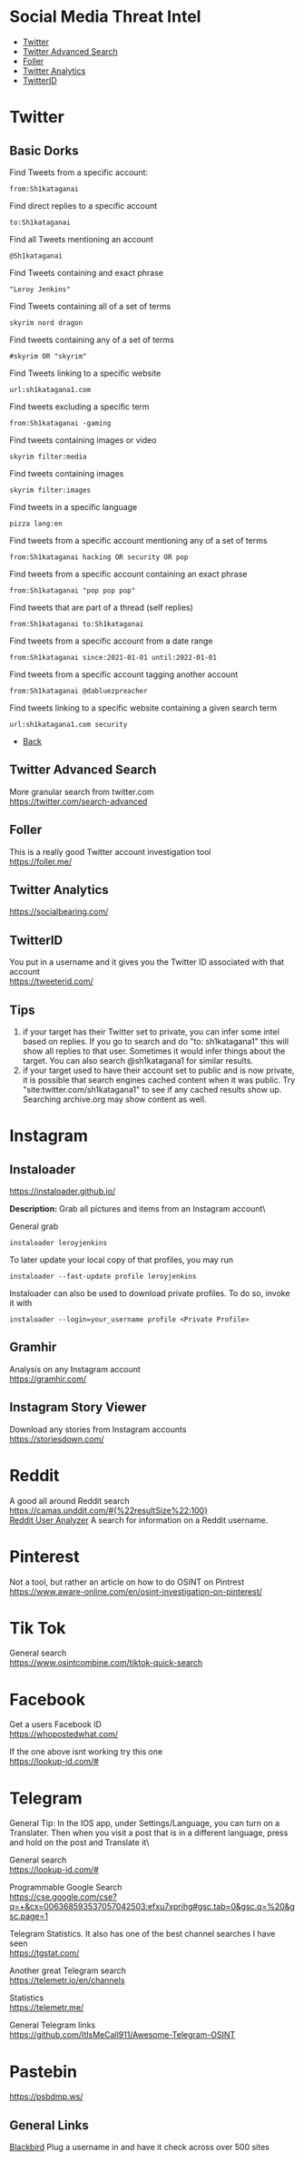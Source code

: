 # Social Media Threat Intel
- [Twitter](#twitter)
- [Twitter Advanced Search](#twitter-advanced-search)
- [Foller](#foller)
- [Twitter Analytics](#twitter-analytics)
- [TwitterID](#twitterid)


# Twitter

## Basic Dorks

Find Tweets from a specific account:

```
from:Sh1kataganai
```

Find direct replies to a specific account

```
to:Sh1kataganai
```

Find all Tweets mentioning an account

```
@Sh1kataganai
```

Find Tweets containing and exact phrase

```
"Leroy Jenkins"
```

Find Tweets containing all of a set of terms

```
skyrim nord dragon
```

Find tweets containing any of a set of terms

```
#skyrim OR "skyrim"
```

Find Tweets linking to a specific website

```
url:sh1katagana1.com
```

Find tweets excluding a specific term

```
from:Sh1kataganai -gaming
```

Find tweets containing images or video

```
skyrim filter:media
```

Find tweets containing images

```
skyrim filter:images
```

Find tweets in a specific language

```
pizza lang:en
```

Find tweets from a specific account mentioning any of a set of terms

```
from:Sh1kataganai hacking OR security OR pop
```

Find tweets from a specific account containing an exact phrase

```
from:Sh1kataganai "pop pop pop"
```

Find tweets that are part of a thread (self replies)

```
from:Sh1kataganai to:Sh1kataganai
```

Find tweets from a specific account from a date range

```
from:Sh1kataganai since:2021-01-01 until:2022-01-01
```

Find tweets from a specific account tagging another account

```
from:Sh1kataganai @dabluezpreacher
```

Find tweets linking to a specific website containing a given search term

```
url:sh1katagana1.com security
```
- [Back](#social-media-threat-intel)


## Twitter Advanced Search

More granular search from twitter.com\
https://twitter.com/search-advanced

## Foller

This is a really good Twitter account investigation tool\
https://foller.me/

## Twitter Analytics

https://socialbearing.com/

## TwitterID

You put in a username and it gives you the Twitter ID associated with that account\
https://tweeterid.com/

## Tips
1. if your target has their Twitter set to private, you can infer some intel based on replies. If you go to search and do "to: sh1katagana1" this will show all replies to that user. Sometimes it would infer things about the target. You can also search @sh1katagana1 for similar results.
2. if your target used to have their account set to public and is now private, it is possible that search engines cached content when it was public. Try "site:twitter.com/sh1katagana1" to see if any cached results show up. Searching archive.org may show content as well.

# Instagram

## Instaloader

https://instaloader.github.io/

**Description:** 
Grab all pictures and items from an Instagram account\

General grab

```
instaloader leroyjenkins
```

To later update your local copy of that profiles, you may run

```
instaloader --fast-update profile leroyjenkins
```

Instaloader can also be used to download private profiles. To do so, invoke it with

```
instaloader --login=your_username profile <Private Profile>
```


## Gramhir

Analysis on any Instagram account\
https://gramhir.com/

## Instagram Story Viewer

Download any stories from Instagram accounts\
https://storiesdown.com/


# Reddit

A good all around Reddit search\
https://camas.unddit.com/#{%22resultSize%22:100} \
[Reddit User Analyzer](https://reddit-user-analyser.netlify.app) A search for information on a Reddit username.

# Pinterest

Not a tool, but rather an article on how to do OSINT on Pintrest\
https://www.aware-online.com/en/osint-investigation-on-pinterest/

# Tik Tok

General search\
https://www.osintcombine.com/tiktok-quick-search


# Facebook

Get a users Facebook ID\
https://whopostedwhat.com/

If the one above isnt working try this one\
https://lookup-id.com/#


# Telegram

General Tip: In the IOS app, under Settings/Language, you can turn on a Translater. Then when you visit a post that is in a different language, press and hold on the post and Translate it\

General search\
https://lookup-id.com/#

Programmable Google Search\
https://cse.google.com/cse?q=+&cx=006368593537057042503:efxu7xprihg#gsc.tab=0&gsc.q=%20&gsc.page=1

Telegram Statistics. It also has one of the best channel searches I have seen\
https://tgstat.com/

Another great Telegram search\
https://telemetr.io/en/channels

Statistics\
https://telemetr.me/

General Telegram links\
https://github.com/ItIsMeCall911/Awesome-Telegram-OSINT


# Pastebin

https://psbdmp.ws/ 

## General Links
[Blackbird](https://blackbird-osint.herokuapp.com/) Plug a username in and have it check across over 500 sites


